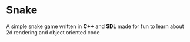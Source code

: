 # Snake
 A simple snake game written in **C++** and **SDL** made for fun to learn about 2d rendering and object oriented code
